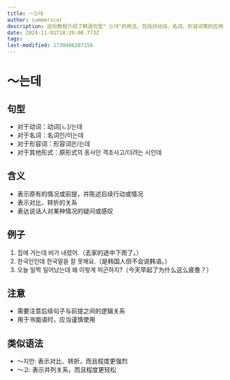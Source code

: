 ```yaml
---
title: 〜는데
author: summerscar
description: 这份教程介绍了韩语句型" 는데"的用法，包括对动词、名词、形容词等的应用及含义。提供了例句和注意事项，帮助学习者更好地理解和运用该句型。此外，还提到了与其类似的语法" 지만"和" 고"。
date: 2024-11-01T18:29:00.773Z
tags:
last-modified: 1730486287158
---
```


# 〜는데

## 句型
- 对于动词：动词[ㄴ]/는데
- 对于名词：名词인/이는데
- 对于形容词：形容词은/는데
- 对于其他形式：原形式의 동사인 격조사고/더려는 시인데

## 含义
- 表示原有的情况或前提，并陈述后续行动或情况
- 表示对比、转折的关系
- 表达说话人对某种情况的疑问或感叹

## 例子
1. <Speak>집에 가는데 비가 내렸어.</Speak>（去家的途中下雨了。）
2. <Speak>한국인인데 한국말을 잘 못해요.</Speak>（是韩国人但不会说韩语。）
3. <Speak>오늘 일찍 일어났는데 왜 이렇게 피곤하지?</Speak>（今天早起了为什么这么疲惫？）

## 注意
- 需要注意后续句子与前提之间的逻辑关系
- 用于书面语时，应当谨慎使用

## 类似语法
- 〜지만: 表示对比、转折，而且程度更强烈
- 〜고: 表示并列关系，而且程度更轻松